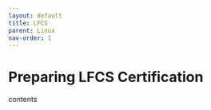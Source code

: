 ```yaml
---
layout: default
title: LFCS
parent: Linux
nav-order: 1
---
```


# Preparing LFCS Certification
contents

